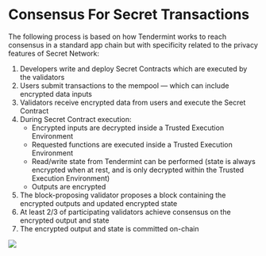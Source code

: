# Consensus For Secret Transactions

The following process is based on how Tendermint works to reach consensus in a standard app chain but with specificity related to the privacy features of Secret Network:&#x20;

1. Developers write and deploy Secret Contracts which are executed by the validators&#x20;
2. Users submit transactions to the mempool — which can include encrypted data inputs&#x20;
3. Validators receive encrypted data from users and execute the Secret Contract&#x20;
4. During Secret Contract execution:&#x20;
   * Encrypted inputs are decrypted inside a Trusted Execution Environment&#x20;
   * Requested functions are executed inside a Trusted Execution Environment&#x20;
   * Read/write state from Tendermint can be performed (state is always encrypted when at rest, and is only decrypted within the Trusted Execution Environment)&#x20;
   * Outputs are encrypted&#x20;
5. The block-proposing validator proposes a block containing the encrypted outputs and updated encrypted state&#x20;
6. At least 2/3 of participating validators achieve consensus on the encrypted output and state
7. The encrypted output and state is committed on-chain

![](<../../../.gitbook/assets/image (3) (2).png>)
